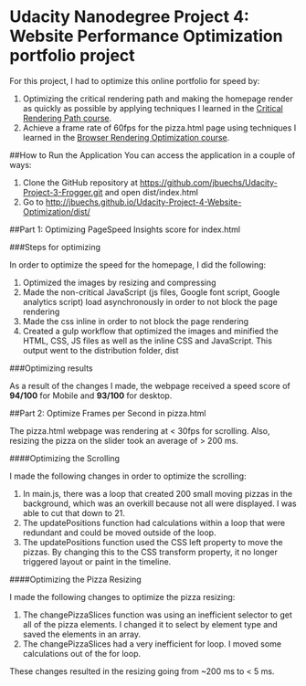 # Udacity Nanodegree Project 4: Website Performance Optimization portfolio project

For this project, I had to optimize this online portfolio for speed by:
1. Optimizing the critical rendering path and making the homepage render as quickly as possible by applying techniques I learned in the [Critical Rendering Path course](https://www.udacity.com/course/ud884).
2. Achieve a frame rate of 60fps for the pizza.html page using techniques I learned in the [Browser Rendering Optimization course](https://www.udacity.com/course/browser-rendering-optimization--ud860).

##How to Run the Application
You can access the application in a couple of ways:

1. Clone the GitHub repository at https://github.com/jbuechs/Udacity-Project-3-Frogger.git and open dist/index.html
2. Go to http://jbuechs.github.io/Udacity-Project-4-Website-Optimization/dist/

##Part 1: Optimizing PageSpeed Insights score for index.html

###Steps for optimizing

In order to optimize the speed for the homepage, I did the following:

1. Optimized the images by resizing and compressing
2. Made the non-critical JavaScript (js files, Google font script, Google analytics script) load asynchronously in order to not block the page rendering
3. Made the css inline in order to not block the page rendering
4. Created a gulp workflow that optimized the images and minified the HTML, CSS, JS files as well as the inline CSS and JavaScript. This output went to the distribution folder, dist

###Optimizing results

As a result of the changes I made, the webpage received a speed score of **94/100** for Mobile and **93/100** for desktop.

##Part 2: Optimize Frames per Second in pizza.html

The pizza.html webpage was rendering at < 30fps for scrolling. Also, resizing the pizza on the slider took an average of > 200 ms.

####Optimizing the Scrolling

I made the following changes in order to optimize the scrolling:

1. In main.js, there was a loop that created 200 small moving pizzas in the background, which was an overkill because not all were displayed. I was able to cut that down to 21.
2. The updatePositions function had calculations within a loop that were redundant and could be moved outside of the loop.
3. The updatePositions function used the CSS left property to move the pizzas. By changing this to the CSS transform property, it no longer triggered layout or paint in the timeline.

####Optimizing the Pizza Resizing

I made the following changes to optimize the pizza resizing:

1. The changePizzaSlices function was using an inefficient selector to get all of the pizza elements. I changed it to select by element type and saved the elements in an array.
2. The changePizzaSlices had a very inefficient for loop. I moved some calculations out of the for loop.

These changes resulted in the resizing going from ~200 ms to < 5 ms.
